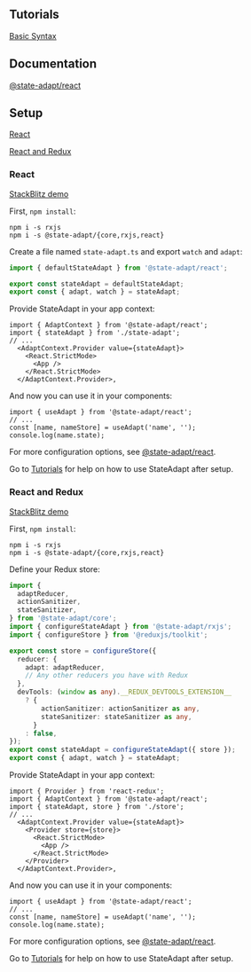 ## Tutorials

[Basic Syntax](/react#1-start-with-simple-state)

## Documentation

[@state-adapt/react](/react/docs/react)

## Setup

[React](react/get-started#react)

[React and Redux](react/get-started#react-and-redux)

### React

[StackBlitz demo](https://stackblitz.com/edit/vitejs-vite-qcthao?file=src%2Fmain.tsx,src%2FCounter.tsx&terminal=dev)

First, `npm install`:

```
npm i -s rxjs
npm i -s @state-adapt/{core,rxjs,react}
```

Create a file named `state-adapt.ts` and export `watch` and `adapt`:

```typescript
import { defaultStateAdapt } from '@state-adapt/react';

export const stateAdapt = defaultStateAdapt;
export const { adapt, watch } = stateAdapt;
```

Provide StateAdapt in your app context:

```tsx
import { AdaptContext } from '@state-adapt/react';
import { stateAdapt } from './state-adapt';
// ...
  <AdaptContext.Provider value={stateAdapt}>
    <React.StrictMode>
      <App />
    </React.StrictMode>
  </AdaptContext.Provider>,
```

And now you can use it in your components:

```tsx
import { useAdapt } from '@state-adapt/react';
// ...
const [name, nameStore] = useAdapt('name', '');
console.log(name.state);
```

For more configuration options, see [@state-adapt/react](/docs/react).

Go to [Tutorials](react/get-started#tutorials) for help on how to use StateAdapt after setup.

### React and Redux

[StackBlitz demo](https://stackblitz.com/edit/vitejs-vite-ucaub3?file=src%2Fstore.tsx,src%2Fmain.tsx,src%2FCounter.tsx&terminal=dev)

First, `npm install`:

```
npm i -s rxjs
npm i -s @state-adapt/{core,rxjs,react}
```

Define your Redux store:

```typescript
import {
  adaptReducer,
  actionSanitizer,
  stateSanitizer,
} from '@state-adapt/core';
import { configureStateAdapt } from '@state-adapt/rxjs';
import { configureStore } from '@reduxjs/toolkit';

export const store = configureStore({
  reducer: {
    adapt: adaptReducer,
    // Any other reducers you have with Redux
  },
  devTools: (window as any).__REDUX_DEVTOOLS_EXTENSION__
    ? {
        actionSanitizer: actionSanitizer as any,
        stateSanitizer: stateSanitizer as any,
      }
    : false,
});
export const stateAdapt = configureStateAdapt({ store });
export const { adapt, watch } = stateAdapt;
```

Provide StateAdapt in your app context:

```tsx
import { Provider } from 'react-redux';
import { AdaptContext } from '@state-adapt/react';
import { stateAdapt, store } from './store';
// ...
  <AdaptContext.Provider value={stateAdapt}>
    <Provider store={store}>
      <React.StrictMode>
        <App />
      </React.StrictMode>
    </Provider>
  </AdaptContext.Provider>,
```

And now you can use it in your components:

```tsx
import { useAdapt } from '@state-adapt/react';
// ...
const [name, nameStore] = useAdapt('name', '');
console.log(name.state);
```

For more configuration options, see [@state-adapt/react](/docs/react).

Go to [Tutorials](react/get-started#tutorials) for help on how to use StateAdapt after setup.
